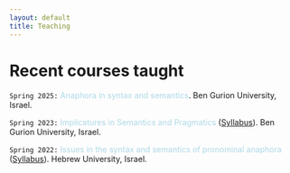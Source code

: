 ```yaml
---
layout: default
title: Teaching
---
```






# Recent courses taught

`Spring 2025:` <font color="lightblue"> Anaphora in syntax and semantics</font>. Ben Gurion University, Israel. 

`Spring 2023:` <font color="lightblue"> Implicatures in Semantics and Pragmatics</font> ([Syllabus](https://www.dropbox.com/scl/fi/rztvakbpod60q8uh7nku1/BGU_Implicatures-course_Syllabus.pdf?rlkey=1jr0aouknk5yeiqgmjhaoxzh8&dl=0)). Ben Gurion University, Israel.

`Spring 2022:` <font color="lightblue"> Issues in the syntax and semantics of pronominal anaphora</font> ([Syllabus](https://www.dropbox.com/scl/fi/s23hvpa7hfawg6d0ao7wv/HUJI_anaphora-course_2022_syllabus.pdf?rlkey=bvs76exsb4m5r8m16muf26iaf&dl=0)). Hebrew University, Israel.



